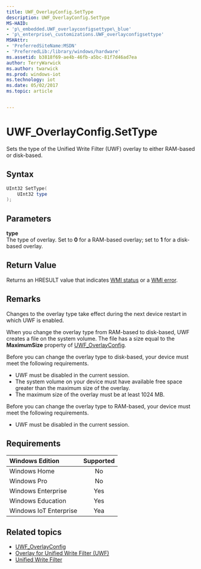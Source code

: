 ```yaml
---
title: UWF_OverlayConfig.SetType
description: UWF_OverlayConfig.SetType
MS-HAID:
- 'p\_embedded.UWF_overlayconfigsettype\_blue'
- 'p\_enterprise\_customizations.UWF_overlayconfigsettype'
MSHAttr:
- 'PreferredSiteName:MSDN'
- 'PreferredLib:/library/windows/hardware'
ms.assetid: b3818f69-ae4b-46fb-a5bc-81f7d46ad7ea
author: TerryWarwick
ms.author: twarwick
ms.prod: windows-iot
ms.technology: iot
ms.date: 05/02/2017
ms.topic: article


---
```

# UWF_OverlayConfig.SetType

Sets the type of the Unified Write Filter (UWF) overlay to either RAM-based or disk-based.

## Syntax

```powershell
UInt32 SetType(
    UInt32 type
);
```

## Parameters

**type**</br>The type of overlay. Set to **0** for a RAM-based overlay; set to **1** for a disk-based overlay.

## Return Value

Returns an HRESULT value that indicates [WMI status](/windows/win32/wmisdk/wmi-non-error-constants) or a [WMI error](/windows/win32/wmisdk/wmi-error-constants).

## Remarks

Changes to the overlay type take effect during the next device restart in which UWF is enabled.

When you change the overlay type from RAM-based to disk-based, UWF creates a file on the system volume. The file has a size equal to the **MaximumSize** property of [UWF_OverlayConfig](uwf-overlayconfig.md).

Before you can change the overlay type to disk-based, your device must meet the following requirements.

- UWF must be disabled in the current session.
- The system volume on your device must have available free space greater than the maximum size of the overlay.
- The maximum size of the overlay must be at least 1024 MB.

Before you can change the overlay type to RAM-based, your device must meet the following requirements.

- UWF must be disabled in the current session.

## Requirements

| Windows Edition        | Supported |
|:-----------------------|:---------:|
| Windows Home           | No        |
| Windows Pro            | No        |
| Windows Enterprise     | Yes       |
| Windows Education      | Yes       |
| Windows IoT Enterprise | Yea       |

## Related topics

- [UWF_OverlayConfig](uwf-overlayconfig.md)
- [Overlay for Unified Write Filter (UWF)](uwfoverlay.md)
- [Unified Write Filter](unified-write-filter.md)

